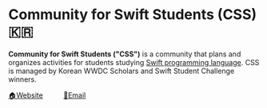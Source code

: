 # Community for Swift Students (CSS) 🇰🇷

**Community for Swift Students ("CSS")** is a community that plans and organizes activities for students studying [Swift programming language](https://swift.org). 
CSS is managed by Korean WWDC Scholars and Swift Student Challenge winners.

[🏠Website](https://wwdc.kr)⠀⠀‎⠀⠀[📮Email](mailto:wwdc.scholars.kr@gmail.com)
